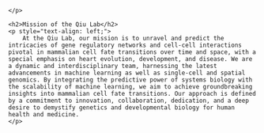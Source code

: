 <!-- Ai -->
<!-- Do not remove any tags, just edit the text in between -->

<div>
	<p>

	</p>

    <h2>Mission of the Qiu Lab</h2>
    <p style="text-align: left;">
        At the Qiu Lab, our mission is to unravel and predict the intricacies of gene regulatory networks and cell-cell interactions pivotal in mammalian cell fate transitions over time and space, with a special emphasis on heart evolution, development, and disease. We are a dynamic and interdisciplinary team, harnessing the latest advancements in machine learning as well as single-cell and spatial genomics. By integrating the predictive power of systems biology with the scalability of machine learning, we aim to achieve groundbreaking insights into mammalian cell fate transitions. Our approach is defined by a commitment to innovation, collaboration, dedication, and a deep desire to demystify genetics and developmental biology for human health and medicine. 
    </p>

</div>
